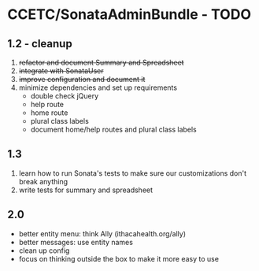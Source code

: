 # CCETC/SonataAdminBundle - TODO

## 1.2 - cleanup
1. <del>refactor and document Summary and Spreadsheet
2. <del>integrate with SonataUser
3. <del>improve configuration and document it
4. minimize dependencies and set up requirements
	- double check jQuery
	- help route
	- home route
	- plural class labels
	- document home/help routes and plural class labels

## 1.3
1. learn how to run Sonata's tests to make sure our customizations don't break anything
2. write tests for summary and spreadsheet

## 2.0
- better entity menu: think Ally (ithacahealth.org/ally)
- better messages: use entity names
- clean up config
- focus on thinking outside the box to make it more easy to use
